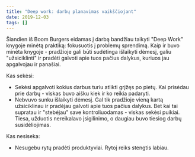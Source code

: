 ```yaml
---
title: "Deep work: darbų planavimas vaikščiojant"
date: 2019-12-03
tags: []
---
```


Šiandien iš Boom Burgers eidamas į darbą bandžiau taikyti "Deep Work" knygoje
minėtą praktiką: fokusuotis į problemų sprendimą. Kaip ir buvo minėta knygoje -
pradžioje gali būti sudėtinga išlaikyti dėmesį, galiu "užsiciklinti" ir
pradėti galvoti apie tuos pačius dalykus, kuriuos jau apgalvojau ir panašiai.

Kas sekėsi:
- Sekėsi apgalvoti kokius darbus turiu atlikti grįžęs po pietų. Kai prisėdau
  prie darbų - viskas buvo aišku kiek ir ko reikia padaryti.
- Nebvuvo sunku išlaikyti dėmesį. Gal tik pradžioje vieną kartą užsiciklinau ir
  pradėjau galvoti apie tuos pačius dalykus. Bet kai tai supratau ir "stebėjau"
  save kontroliuodamas - viskas sekėsi puikiai. Tiesa, užduotis nereikalavo
  įsigilinimo, o daugiau buvo tiesiog darbų susidėliojimas.

Kas nesiseka:
- Nesugebu rytų pradėti produktyviai. Rytoj reiks stengtis labiau.
